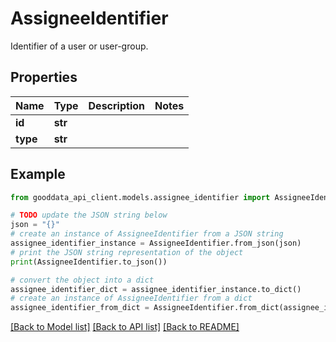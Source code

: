 # AssigneeIdentifier

Identifier of a user or user-group.

## Properties

Name | Type | Description | Notes
------------ | ------------- | ------------- | -------------
**id** | **str** |  | 
**type** | **str** |  | 

## Example

```python
from gooddata_api_client.models.assignee_identifier import AssigneeIdentifier

# TODO update the JSON string below
json = "{}"
# create an instance of AssigneeIdentifier from a JSON string
assignee_identifier_instance = AssigneeIdentifier.from_json(json)
# print the JSON string representation of the object
print(AssigneeIdentifier.to_json())

# convert the object into a dict
assignee_identifier_dict = assignee_identifier_instance.to_dict()
# create an instance of AssigneeIdentifier from a dict
assignee_identifier_from_dict = AssigneeIdentifier.from_dict(assignee_identifier_dict)
```
[[Back to Model list]](../README.md#documentation-for-models) [[Back to API list]](../README.md#documentation-for-api-endpoints) [[Back to README]](../README.md)



